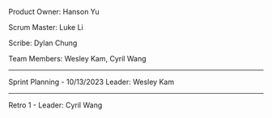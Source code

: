 Product Owner: Hanson Yu

Scrum Master: Luke Li

Scribe: Dylan Chung

Team Members: Wesley Kam, Cyril Wang

-------------------------------------

Sprint Planning - 10/13/2023
Leader: Wesley Kam

-------------------------------------

Retro 1 - 
Leader: Cyril Wang

